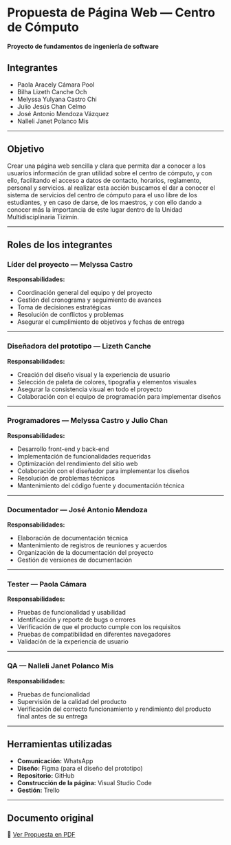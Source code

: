 # Propuesta de Página Web — Centro de Cómputo

**Proyecto de fundamentos de ingeniería de software**

## Integrantes
- Paola Aracely Cámara Pool  
- Bilha Lizeth Canche Och  
- Melyssa Yulyana Castro Chi  
- Julio Jesús Chan Celmo  
- José Antonio Mendoza Vázquez  
- Nalleli Janet Polanco Mis  

---

## Objetivo
Crear una página web sencilla y clara que permita dar a conocer a los usuarios información de gran utilidad sobre el centro de cómputo, y con ello, facilitando el acceso a datos de contacto, horarios, reglamento, personal y servicios. al realizar esta acción buscamos el dar a conocer el sistema de servicios del centro de cómputo para el uso libre de los estudiantes, y en caso de darse, de los maestros, y con ello dando a conocer más la importancia de este lugar dentro de la Unidad Multidisciplinaria Tizimín.

---

## Roles de los integrantes

### Líder del proyecto — **Melyssa Castro**
**Responsabilidades:**
- Coordinación general del equipo y del proyecto  
- Gestión del cronograma y seguimiento de avances  
- Toma de decisiones estratégicas  
- Resolución de conflictos y problemas  
- Asegurar el cumplimiento de objetivos y fechas de entrega  

---

### Diseñadora del prototipo — **Lizeth Canche**
**Responsabilidades:**
- Creación del diseño visual y la experiencia de usuario  
- Selección de paleta de colores, tipografía y elementos visuales  
- Asegurar la consistencia visual en todo el proyecto  
- Colaboración con el equipo de programación para implementar diseños  

---

### Programadores — **Melyssa Castro y Julio Chan**
**Responsabilidades:**
- Desarrollo front-end y back-end  
- Implementación de funcionalidades requeridas  
- Optimización del rendimiento del sitio web  
- Colaboración con el diseñador para implementar los diseños  
- Resolución de problemas técnicos  
- Mantenimiento del código fuente y documentación técnica  

---

### Documentador — **José Antonio Mendoza**
**Responsabilidades:**
- Elaboración de documentación técnica  
- Mantenimiento de registros de reuniones y acuerdos  
- Organización de la documentación del proyecto  
- Gestión de versiones de documentación  

---

### Tester — **Paola Cámara**
**Responsabilidades:**
- Pruebas de funcionalidad y usabilidad  
- Identificación y reporte de bugs o errores  
- Verificación de que el producto cumple con los requisitos  
- Pruebas de compatibilidad en diferentes navegadores  
- Validación de la experiencia de usuario  

---

### QA — **Nalleli Janet Polanco Mis**
**Responsabilidades:**
- Pruebas de funcionalidad  
- Supervisión de la calidad del producto  
- Verificación del correcto funcionamiento y rendimiento del producto final antes de su entrega  

---

## Herramientas utilizadas
- **Comunicación:** WhatsApp  
- **Diseño:** Figma (para el diseño del prototipo)  
- **Repositorio:** GitHub  
- **Construcción de la página:** Visual Studio Code  
- **Gestión:** Trello  

---

## Documento original
📄 [Ver Propuesta en PDF](Propuesta_PáginaWeb.pdf)
